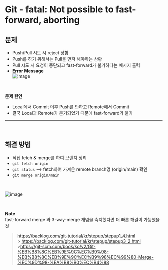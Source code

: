 # **Git** - fatal: Not possible to fast-forward, aborting

## **문제**

- Push/Pull 시도 시 reject 당함
- Push를 하기 위해서는 Pull을 먼저 해야하는 상황
- Pull 시도 시 요청이 중단되고 fast-forward가 불가하다는 메시지 출력
- **Error Message**<br>
  ![image](https://user-images.githubusercontent.com/60606025/147586809-52bee006-bf41-4caa-803a-8bd6f1b65b4f.png)

<br>

**문제 원인**

- Local에서 Commit 이후 Push를 안하고 Remote에서 Commit
- 결국 Local과 Remote가 분기되었기 때문에 fast-forward가 불가

---

<br>

## **해결 방법**

- 직접 fetch & merge를 하여 브랜치 정리
- `git fetch origin`
- `git status` --> fetch하여 가져온 remote branch명 (origin/main) 확인
- `git merge origin/main`

<br>

![image](https://user-images.githubusercontent.com/60606025/147588571-0a067ca4-f256-4124-bd2d-c62f493bd402.png)

<br>

**Note**
<br>
fast-forward merge 와 3-way-merge 개념을 숙지했다면 더 빠른 해결이 가능했을 것

> https://backlog.com/git-tutorial/kr/stepup/stepup1_4.html <br> > https://backlog.com/git-tutorial/kr/stepup/stepup3_2.html <br> >https://git-scm.com/book/ko/v2/Git-%EB%B8%8C%EB%9E%9C%EC%B9%98-%EB%B8%8C%EB%9E%9C%EC%B9%98%EC%99%80-Merge-%EC%9D%98-%EA%B8%B0%EC%B4%88
